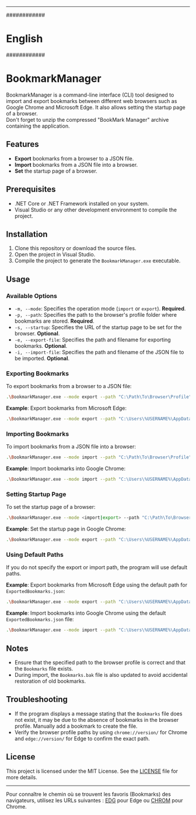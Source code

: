 
---
############
# English #
############

# BookmarkManager

BookmarkManager is a command-line interface (CLI) tool designed to import and export bookmarks between different web browsers such as Google Chrome and Microsoft Edge. It also allows setting the startup page of a browser.  
Don't forget to unzip the compressed "BookMark Manager" archive containing the application.

## Features

- **Export** bookmarks from a browser to a JSON file.
- **Import** bookmarks from a JSON file into a browser.
- **Set** the startup page of a browser.

## Prerequisites

- .NET Core or .NET Framework installed on your system.
- Visual Studio or any other development environment to compile the project.

## Installation

1. Clone this repository or download the source files.
2. Open the project in Visual Studio.
3. Compile the project to generate the `BookmarkManager.exe` executable.

## Usage

### Available Options

- `-m, --mode`: Specifies the operation mode (`import` or `export`). **Required**.
- `-p, --path`: Specifies the path to the browser's profile folder where bookmarks are stored. **Required**.
- `-s, --startup`: Specifies the URL of the startup page to be set for the browser. **Optional**.
- `-e, --export-file`: Specifies the path and filename for exporting bookmarks. **Optional**.
- `-i, --import-file`: Specifies the path and filename of the JSON file to be imported. **Optional**.

### Exporting Bookmarks

To export bookmarks from a browser to a JSON file:

```bash
.\BookmarkManager.exe --mode export --path "C:\Path\To\Browser\Profile" --export-file "C:\Path\To\Save\MyBookmarks.json"
```

**Example**: Export bookmarks from Microsoft Edge:

```bash
.\BookmarkManager.exe --mode export --path "C:\Users\%USERNAME%\AppData\Local\Microsoft\Edge\User Data\Default" --export-file "C:\MyDocuments\EdgeBookmarks.json"
```

### Importing Bookmarks

To import bookmarks from a JSON file into a browser:

```bash
.\BookmarkManager.exe --mode import --path "C:\Path\To\Browser\Profile" --import-file "C:\Path\To\MyBookmarks.json"
```

**Example**: Import bookmarks into Google Chrome:

```bash
.\BookmarkManager.exe --mode import --path "C:\Users\%USERNAME%\AppData\Local\Google\Chrome\User Data\Default" --import-file "C:\MyDocuments\ChromeBookmarks.json"
```

### Setting Startup Page

To set the startup page of a browser:

```bash
.\BookmarkManager.exe --mode <import|export> --path "C:\Path\To\Browser\Profile" --startup "https://www.example.com"
```

**Example**: Set the startup page in Google Chrome:

```bash
.\BookmarkManager.exe --mode export --path "C:\Users\%USERNAME%\AppData\Local\Google\Chrome\User Data\Default" --startup "https://www.example.com"
```

### Using Default Paths

If you do not specify the export or import path, the program will use default paths.

**Example**: Export bookmarks from Microsoft Edge using the default path for `ExportedBookmarks.json`:

```bash
.\BookmarkManager.exe --mode export --path "C:\Users\%USERNAME%\AppData\Local\Microsoft\Edge\User Data\Default"
```

**Example**: Import bookmarks into Google Chrome using the default `ExportedBookmarks.json` file:

```bash
.\BookmarkManager.exe --mode import --path "C:\Users\%USERNAME%\AppData\Local\Google\Chrome\User Data\Default"
```

## Notes

- Ensure that the specified path to the browser profile is correct and that the `Bookmarks` file exists.
- During import, the `Bookmarks.bak` file is also updated to avoid accidental restoration of old bookmarks.

## Troubleshooting

- If the program displays a message stating that the `Bookmarks` file does not exist, it may be due to the absence of bookmarks in the browser profile. Manually add a bookmark to create the file.
- Verify the browser profile paths by using `chrome://version/` for Chrome and `edge://version/` for Edge to confirm the exact path.

## License

This project is licensed under the MIT License. See the [LICENSE](https://github.com/00MY00/Win_Book_Manager/blob/main/LICENSE) file for more details.

---

Pour connaître le chemin où se trouvent les favoris (Bookmarks) des navigateurs, utilisez les URLs suivantes : [EDG](https://edge://version/) pour Edge ou [CHROM](https://chrome://version/) pour Chrome.


